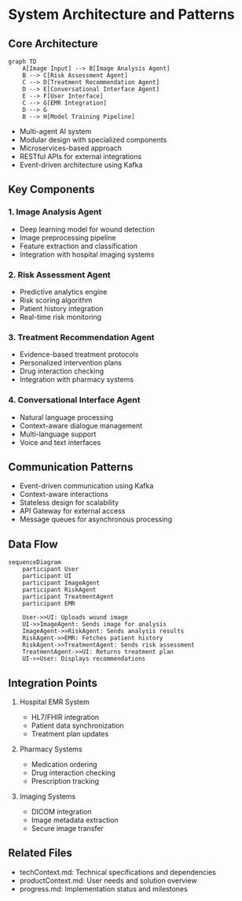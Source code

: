 # System Architecture and Patterns

## Core Architecture

```mermaid
graph TD
    A[Image Input] --> B[Image Analysis Agent]
    B --> C[Risk Assessment Agent]
    C --> D[Treatment Recommendation Agent]
    D --> E[Conversational Interface Agent]
    E --> F[User Interface]
    C --> G[EMR Integration]
    D --> G
    B --> H[Model Training Pipeline]
```

- Multi-agent AI system
- Modular design with specialized components
- Microservices-based approach
- RESTful APIs for external integrations
- Event-driven architecture using Kafka

## Key Components

### 1. Image Analysis Agent

- Deep learning model for wound detection
- Image preprocessing pipeline
- Feature extraction and classification
- Integration with hospital imaging systems

### 2. Risk Assessment Agent

- Predictive analytics engine
- Risk scoring algorithm
- Patient history integration
- Real-time risk monitoring

### 3. Treatment Recommendation Agent

- Evidence-based treatment protocols
- Personalized intervention plans
- Drug interaction checking
- Integration with pharmacy systems

### 4. Conversational Interface Agent

- Natural language processing
- Context-aware dialogue management
- Multi-language support
- Voice and text interfaces

## Communication Patterns

- Event-driven communication using Kafka
- Context-aware interactions
- Stateless design for scalability
- API Gateway for external access
- Message queues for asynchronous processing

## Data Flow

```mermaid
sequenceDiagram
    participant User
    participant UI
    participant ImageAgent
    participant RiskAgent
    participant TreatmentAgent
    participant EMR
    
    User->>UI: Uploads wound image
    UI->>ImageAgent: Sends image for analysis
    ImageAgent->>RiskAgent: Sends analysis results
    RiskAgent->>EMR: Fetches patient history
    RiskAgent->>TreatmentAgent: Sends risk assessment
    TreatmentAgent->>UI: Returns treatment plan
    UI->>User: Displays recommendations
```

## Integration Points

1. Hospital EMR System
   - HL7/FHIR integration
   - Patient data synchronization
   - Treatment plan updates

2. Pharmacy Systems
   - Medication ordering
   - Drug interaction checking
   - Prescription tracking

3. Imaging Systems
   - DICOM integration
   - Image metadata extraction
   - Secure image transfer

## Related Files

- techContext.md: Technical specifications and dependencies
- productContext.md: User needs and solution overview
- progress.md: Implementation status and milestones
